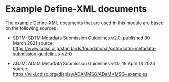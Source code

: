 # Example Define-XML documents

The example Define-XML documents that are used in this module are based on the following sources:

- SDTM: SDTM Metadata Submission Guidelines v2.0, published 30 March 2021
  source: <https://www.cdisc.org/standards/foundational/sdtm/sdtm-metadata-submission-guidelines-v2-0>

- ADaM: ADaM Metadata Submission Guidelines v1.0, 18 April 18 2023
  source: <https://wiki.cdisc.org/display/ADAMMSG/ADaM+MSG+examples>
